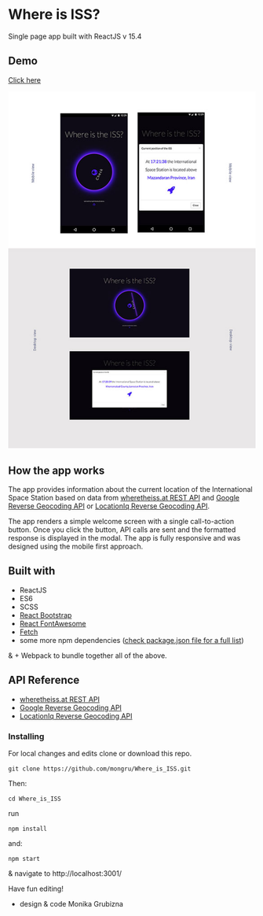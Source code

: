 # Where is ISS?
Single page app built with ReactJS v 15.4

## Demo
[Click here](https://mongru.github.io/Where_is_ISS/)

![Preview](/screenshots/mockup.jpg?raw=true)

## How the app works
The app provides information about the current location of the International Space Station based on data from [wheretheiss.at REST API](https://wheretheiss.at/w/developer) and [Google Reverse Geocoding API](https://developers.google.com/maps/documentation/geocoding/intro#ReverseGeocoding) or [LocationIq Reverse Geocoding API](https://locationiq.org/).

The app renders a simple welcome screen with a single call-to-action button.
Once you click the button, API calls are sent and the formatted response is displayed in the modal.
The app is fully responsive and was designed using the mobile first approach.

## Built with
* ReactJS
* ES6
* SCSS
* [React Bootstrap](https://react-bootstrap.github.io/)
* [React FontAwesome](https://github.com/danawoodman/react-fontawesome)
* [Fetch](https://github.com/github/fetch)
* some more npm dependencies ([check package.json file for a full list](package.json))

& + Webpack to bundle together all of the above.

## API Reference
* [wheretheiss.at REST API](https://wheretheiss.at/w/developer)
* [Google Reverse Geocoding API](https://developers.google.com/maps/documentation/geocoding/intro#ReverseGeocoding)
* [LocationIq Reverse Geocoding API](https://locationiq.org/)

### Installing
For local changes and edits clone or download this repo.
```
git clone https://github.com/mongru/Where_is_ISS.git
```

Then:
```
cd Where_is_ISS
```

run
```
npm install
```

and:
```
npm start
```
& navigate to http://localhost:3001/

Have fun editing!


* design & code Monika Grubizna

